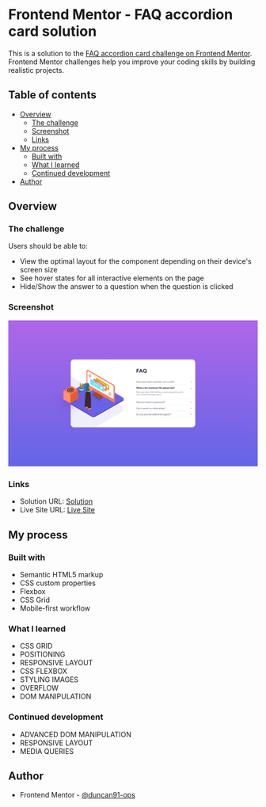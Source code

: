 # Frontend Mentor - FAQ accordion card solution

This is a solution to the [FAQ accordion card challenge on Frontend Mentor](https://www.frontendmentor.io/challenges/faq-accordion-card-XlyjD0Oam). Frontend Mentor challenges help you improve your coding skills by building realistic projects.

## Table of contents

- [Overview](#overview)
  - [The challenge](#the-challenge)
  - [Screenshot](#screenshot)
  - [Links](#links)
- [My process](#my-process)
  - [Built with](#built-with)
  - [What I learned](#what-i-learned)
  - [Continued development](#continued-development)
- [Author](#author)

## Overview

### The challenge

Users should be able to:

- View the optimal layout for the component depending on their device's screen size
- See hover states for all interactive elements on the page
- Hide/Show the answer to a question when the question is clicked

### Screenshot

![My Solution Screenshot](./screenshot.png)

### Links

- Solution URL: [Solution](https://www.frontendmentor.io/solutions/faqaccordioncard-solution-using-css-grid-and-flexbox-prEaq68jl)
- Live Site URL: [Live Site](https://duncan91-ops.github.io/faq-accordion-card/)

## My process

### Built with

- Semantic HTML5 markup
- CSS custom properties
- Flexbox
- CSS Grid
- Mobile-first workflow

### What I learned

- CSS GRID
- POSITIONING
- RESPONSIVE LAYOUT
- CSS FLEXBOX
- STYLING IMAGES
- OVERFLOW
- DOM MANIPULATION

### Continued development

- ADVANCED DOM MANIPULATION
- RESPONSIVE LAYOUT
- MEDIA QUERIES

## Author

- Frontend Mentor - [@duncan91-ops](https://www.frontendmentor.io/profile/duncan91-ops)
